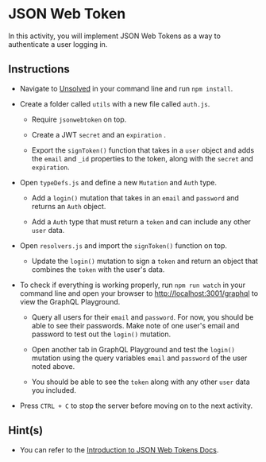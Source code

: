 # JSON Web Token

In this activity, you will implement JSON Web Tokens as a way to authenticate a user logging in.

## Instructions

* Navigate to [Unsolved](Unsolved/) in your command line and run `npm install`.

* Create a folder called `utils` with a new file called `auth.js`.

  * Require `jsonwebtoken` on top.

  * Create a JWT `secret` and an `expiration` .

  * Export the `signToken()` function that takes in a `user` object and adds the `email` and `_id` properties to the token, along with the `secret` and `expiration`.

* Open `typeDefs.js` and define a new `Mutation` and `Auth` type.

  * Add a `login()` mutation that takes in an `email` and `password` and returns an `Auth` object.

  * Add a `Auth` type that must return a `token` and can include any other `user` data.

* Open `resolvers.js` and import the `signToken()` function on top.

  * Update the `login()` mutation to sign a `token` and return an object that combines the `token` with the user's data.

* To check if everything is working properly, run `npm run watch` in your command line and open your browser to <http://localhost:3001/graphql> to view the GraphQL Playground.

  * Query all users for their `email` and `password`. For now, you should be able to see their passwords. Make note of one user's email and password to test out the `login()` mutation.

  * Open another tab in GraphQL Playground and test the `login()` mutation using the query variables `email` and `password` of the user noted above.

  * You should be able to see the `token` along with any other `user` data you included.

* Press `CTRL + C` to stop the server before moving on to the next activity.

## Hint(s)

* You can refer to the [Introduction to JSON Web Tokens Docs](https://jwt.io/introduction/).
